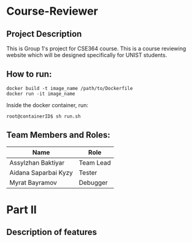 # Course-Reviewer

## Project Description

This is Group 1's project for CSE364 course. This is a course reviewing website which will be designed specifically for UNIST students.

## How to run:

```
docker build -t image_name /path/to/Dockerfile
docker run -it image_name
```

Inside the docker container, run:

```
root@containerID$ sh run.sh
```

## Team Members and Roles:

| Name                 | Role      |
| -------------------- | --------- |
| Assylzhan Baktiyar   | Team Lead |
| Aidana Saparbai Kyzy | Tester    |
| Myrat Bayramov       | Debugger  |

# Part II

## Description of features
